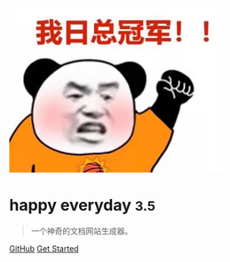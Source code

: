 ![logo](cc.jpg)


# happy everyday <small>3.5</small>

> 一个神奇的文档网站生成器。

[comment]: <> (- 简单、轻便 &#40;压缩后 ~21kB&#41;)

[comment]: <> (- 无需生成 html 文件)

[comment]: <> (- 众多主题)

[GitHub](https://github.com/docsifyjs/docsify/)
[Get Started](README)